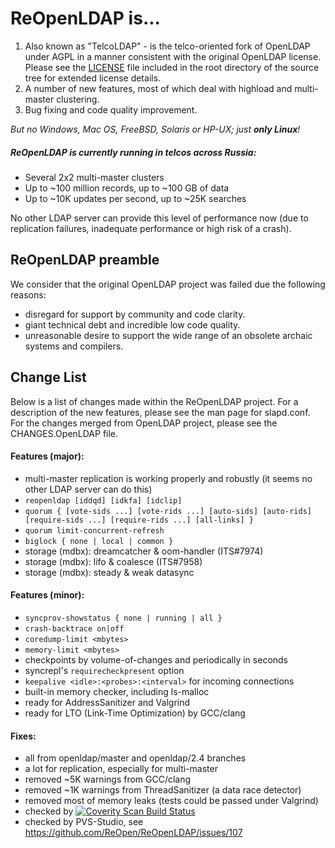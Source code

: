 ReOpenLDAP is...
=================
1. Also known as "TelcoLDAP" - is the telco-oriented fork of OpenLDAP
   under AGPL in a manner consistent with the original OpenLDAP license.
   Please see the [LICENSE](LICENSE) file included in the root directory
   of the source tree for extended license details.
2. A number of new features, most of which deal with highload and multi-master clustering.
3. Bug fixing and code quality improvement.

*But no Windows, Mac OS, FreeBSD, Solaris or HP-UX; just __only Linux__!*


##### ReOpenLDAP is currently running in telcos across Russia:
 * Several 2x2 multi-master clusters
 * Up to ~100 million records, up to ~100 GB of data
 * Up to ~10K updates per second, up to ~25K searches

No other LDAP server can provide this level of performance now
(due to replication failures, inadequate performance
or high risk of a crash).


ReOpenLDAP preamble
-------------------

We consider that the original OpenLDAP project was failed
due the following reasons:
 - disregard for support by community and code clarity.
 - giant technical debt and incredible low code quality.
 - unreasonable desire to support the wide range of
   an obsolete archaic systems and compilers.


Change List
-----------------

Below is a list of changes made within the ReOpenLDAP project.
For a description of the new features, please see the man page for slapd.conf.
For the changes merged from OpenLDAP project, please see the CHANGES.OpenLDAP file.

#### Features (major):
 * multi-master replication is working properly and robustly (it seems no other LDAP server can do this)
 * `reopenldap [iddqd] [idkfa] [idclip]`
 * `quorum { [vote-sids ...] [vote-rids ...] [auto-sids] [auto-rids] [require-sids ...] [require-rids ...] [all-links] }`
 * `quorum limit-concurrent-refresh`
 * `biglock { none | local | common }`
 * storage (mdbx): dreamcatcher & oom-handler (ITS#7974)
 * storage (mdbx): lifo & coalesce (ITS#7958)
 * storage (mdbx): steady & weak datasync

#### Features (minor):
 * `syncprov-showstatus { none | running | all }`
 * `crash-backtrace on|off`
 * `coredump-limit <mbytes>`
 * `memory-limit <mbytes>`
 * checkpoints by volume-of-changes and periodically in seconds
 * syncrepl's `requirecheckpresent` option
 * `keepalive <idle>:<probes>:<interval>` for incoming connections
 * built-in memory checker, including ls-malloc
 * ready for AddressSanitizer and Valgrind
 * ready for LTO (Link-Time Optimization) by GCC/clang

#### Fixes:
 * all from openldap/master and openldap/2.4 branches
 * a lot for replication, especially for multi-master
 * removed ~5K warnings from GCC/clang
 * removed ~1K warnings from ThreadSanitizer (a data race detector)
 * removed most of memory leaks (tests could be passed under Valgrind)
 * checked by <a href="https://scan.coverity.com/projects/reopen-reopenldap"><img alt="Coverity Scan Build Status" src="https://scan.coverity.com/projects/6972/badge.svg"/></a>
 * checked by PVS-Studio, see https://github.com/ReOpen/ReOpenLDAP/issues/107
